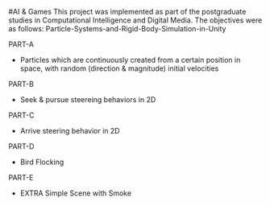 #AI & Games
This project was implemented as part of the postgraduate studies in Computational Intelligence and Digital Media. The objectives were as follows:  Particle-Systems-and-Rigid-Body-Simulation-in-Unity


PART-A
- Particles which are continuously created from a certain position in space, with random (direction & magnitude) initial velocities

PART-B
- Seek & pursue steereing behaviors in 2D 

PART-C
- Arrive steering behavior in 2D

PART-D
- Bird Flocking 

PART-E
- EXTRA
Simple Scene with Smoke
